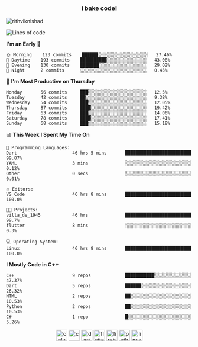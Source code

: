<h3 align="center">I bake code!</h3>

<p align="left"> <img src="https://komarev.com/ghpvc/?username=rithviknishad" alt="rithviknishad" /> </p>

<!--START_SECTION:waka-->
![Lines of code](https://img.shields.io/badge/From%20Hello%20World%20I%27ve%20Written-691535%20lines%20of%20code-blue)

**I'm an Early 🐤** 

```text
🌞 Morning    123 commits    ██████░░░░░░░░░░░░░░░░░░░   27.46% 
🌆 Daytime    193 commits    ██████████░░░░░░░░░░░░░░░   43.08% 
🌃 Evening    130 commits    ███████░░░░░░░░░░░░░░░░░░   29.02% 
🌙 Night      2 commits      ░░░░░░░░░░░░░░░░░░░░░░░░░   0.45%

```
📅 **I'm Most Productive on Thursday** 

```text
Monday       56 commits     ███░░░░░░░░░░░░░░░░░░░░░░   12.5% 
Tuesday      42 commits     ██░░░░░░░░░░░░░░░░░░░░░░░   9.38% 
Wednesday    54 commits     ███░░░░░░░░░░░░░░░░░░░░░░   12.05% 
Thursday     87 commits     ████░░░░░░░░░░░░░░░░░░░░░   19.42% 
Friday       63 commits     ███░░░░░░░░░░░░░░░░░░░░░░   14.06% 
Saturday     78 commits     ████░░░░░░░░░░░░░░░░░░░░░   17.41% 
Sunday       68 commits     ███░░░░░░░░░░░░░░░░░░░░░░   15.18%

```


📊 **This Week I Spent My Time On** 

```text
💬 Programming Languages: 
Dart                     46 hrs 5 mins       █████████████████████████   99.87% 
YAML                     3 mins              ░░░░░░░░░░░░░░░░░░░░░░░░░   0.12% 
Other                    0 secs              ░░░░░░░░░░░░░░░░░░░░░░░░░   0.01%

🔥 Editors: 
VS Code                  46 hrs 8 mins       █████████████████████████   100.0%

🐱‍💻 Projects: 
villa_de_1945            46 hrs              █████████████████████████   99.7% 
flutter                  8 mins              ░░░░░░░░░░░░░░░░░░░░░░░░░   0.3%

💻 Operating System: 
Linux                    46 hrs 8 mins       █████████████████████████   100.0%

```

**I Mostly Code in C++** 

```text
C++                      9 repos             ███████████░░░░░░░░░░░░░░   47.37% 
Dart                     5 repos             ██████░░░░░░░░░░░░░░░░░░░   26.32% 
HTML                     2 repos             ██░░░░░░░░░░░░░░░░░░░░░░░   10.53% 
Python                   2 repos             ██░░░░░░░░░░░░░░░░░░░░░░░   10.53% 
C#                       1 repo              █░░░░░░░░░░░░░░░░░░░░░░░░   5.26%

```



<!--END_SECTION:waka-->

<p align="center">
  <img src="https://devicons.github.io/devicon/devicon.git/icons/cplusplus/cplusplus-original.svg" alt="cplusplus" width="30" height="30"/>
  <img src="https://devicons.github.io/devicon/devicon.git/icons/c/c-original.svg" alt="c" width="30" height="30"/>
  <img src="https://www.vectorlogo.zone/logos/dartlang/dartlang-icon.svg" alt="dart" width="30" height="30"/>
  <img src="https://www.vectorlogo.zone/logos/flutterio/flutterio-icon.svg" alt="flutter" width="30" height="30"/> 
  <img src="https://www.vectorlogo.zone/logos/firebase/firebase-icon.svg" alt="firebase" width="30" height="30"/> 
  <img src="https://devicons.github.io/devicon/devicon.git/icons/python/python-original.svg" alt="python" width="30" height="30"/> 
  <img src="https://devicons.github.io/devicon/devicon.git/icons/linux/linux-original.svg" alt="linux" width="30" height="30"/> 
</p>
